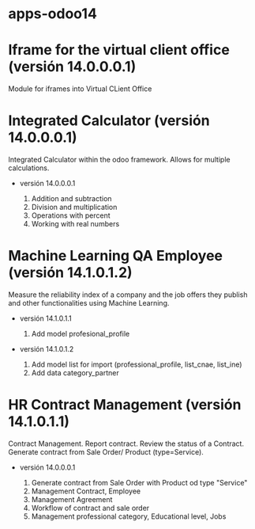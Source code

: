 # apps-odoo14

# Iframe for the virtual client office (versión 14.0.0.0.1)

Module for iframes into Virtual CLient Office

# Integrated Calculator (versión 14.0.0.0.1)

Integrated Calculator within the odoo framework. Allows for multiple calculations.

 * versión 14.0.0.0.1
   
   1. Addition and subtraction
   2. Division and multiplication
   3. Operations with percent
   4. Working with real numbers

# Machine Learning QA Employee (versión 14.1.0.1.2)

Measure the reliability index of a company and the job offers they publish and other functionalities using Machine Learning.

 * versión 14.1.0.1.1
   
   1. Add model profesional_profile

 * versión 14.1.0.1.2
   
   1. Add model list for import (professional_profile, list_cnae, list_ine)
   2. Add data category_partner

# HR Contract Management (versión 14.1.0.1.1)

Contract Management. Report contract. Review the status of a Contract. Generate contract from Sale Order/ Product (type=Service).

 * versión 14.0.0.0.1
   
   1. Generate contract from Sale Order with Product od type "Service"
   2. Management Contract, Employee
   3. Management Agreement
   4. Workflow of contract and sale order
   5. Management professional category, Educational level, Jobs
